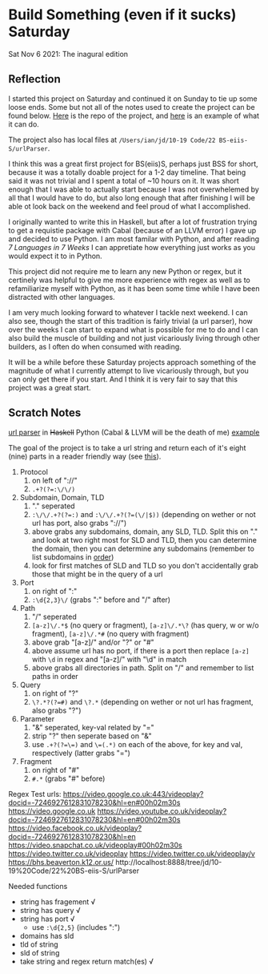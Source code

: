 # Build Something (even if it sucks) Saturday
Sat Nov 6 2021: The inagural edition
 
 ## Reflection
 I started this project on Saturday and continued it on Sunday to tie up some loose ends. Some but not all of the notes used to create the project can be found below. [Here](https://github.com/ian-double-u/BS-eiis-S/tree/main/urlParser) is the repo of the project, and [here](https://github.com/ian-double-u/BS-eiis-S/blob/main/urlParser/example.md) is an example of what it can do.
 
 The project also has local files at ```/Users/ian/jd/10-19 Code/22 BS-eiis-S/urlParser```.
 
 I think this was a great first project for BS(eiis)S, perhaps just BSS for short, because it was a totally doable project for a 1-2 day timeline. That being said it was not trivial and I spent a total of ~10 hours on it. It was short enough that I was able to actually start because I was not overwhelemed by all that I would have to do, but also long enough that after finishing I will be able ot look back on the weekend and feel proud of what I accomplished. 
 
 I originally wanted to write this in Haskell, but after a lot of frustration trying to get a requistie package with Cabal (because of an LLVM error) I gave up and decided to use Python. I am most familar with Python, and after reading *7 Languages in 7 Weeks* I can appretiate how everything just works as you would expect it to in Python. 
 
 This project did not require me to learn any new Python or regex, but it certinely was helpful to give me more experience with regex as well as to refamiliarize myself with Python, as it has been some time while I have been distracted with other languages.
 
 I am very much looking forward to whatever I tackle next weekend. I can also see, though the start of this tradition is fairly trivial (a url parser), how over the weeks I can start to expand what is possible for me to do and I can also build the muscle of building and not just vicariously living through other builders, as I often do when consumed with reading. 
 
 It will be a while before these Saturday projects approach something of the magnitude of what I currently attempt to live vicariously through, but you can only get there if you start. And I think it is very fair to say that this project was a great start.
 
 
 ## Scratch Notes
 
 [url parser](https://github.com/ian-double-u/BS-eiis-S/tree/main/urlParser) in ~~Haskell~~ Python (Cabal & LLVM will be the death of me)
 [example](https://github.com/ian-double-u/BS-eiis-S/blob/main/urlParser/example.md)
 
 The goal of the project is to take a url string and return each of it's eight (nine) parts in a reader friendly way (see [this](https://www.mattcutts.com/blog/seo-glossary-url-definitions/)).
 
 1. Protocol
	 1. on left of "://"
	 2. ```.+?(?=:\/\/)```
 2. Subdomain, Domain, TLD
	 1. "." seperated
	 2. ```:\/\/.+?(?=:)``` and ```:\/\/.+?(?=(\/|$))``` (depending on wether or not url has port, also grabs "://")
	 3. above grabs any subdomains, domain, any SLD, TLD. Split this on "." and look at two right most for SLD and TLD, then you can determine the domain, then you can determine any subdomains (remember to list subdomains in [order](https://en.wikipedia.org/wiki/Domain_Name_System#Domain_name_syntax,_internationalization))
	 4. look for first matches of SLD and TLD so you don't accidentally grab those that might be in the query of a url
 5. Port
	 1. on right of ":"
	 2. ```:\d{2,3}\/``` (grabs ":" before and "/" after)
 6. Path
	 1. "/" seperated
	 2. ```[a-z]\/.*$``` (no query or fragment), ```[a-z]\/.*\?``` (has query, w or w/o fragment), ```[a-z]\/.*#``` (no query with fragment)
	 3. above grab "[a-z]/" and/or "?" or "#"
	 4. above assume url has no port, if there is a port then replace ```[a-z]``` with ```\d``` in regex and "[a-z]/" with "\d" in match
	 5. above grabs all directories in path. Split on "/" and remember to list paths in order
 7. Query
	 1. on right of "?"
	 2. ```\?.*?(?=#)``` and ```\?.*``` (depending on wether or not url has fragment, also grabs "?")
 8. Parameter
	 1. "&" seperated, key-val related by "="
	 2. strip "?" then seperate based on "&"
	 3. use ```.+?(?=\=)``` and ```\=(.*)``` on each of the above, for key and val, respectively (latter grabs "=")
 9. Fragment
	 1. on right of "#"
	 2. ```#.*``` (grabs "#" before)
 
 
 Regex Test urls:
 https://video.google.co.uk:443/videoplay?docid=-7246927612831078230&hl=en#00h02m30s
 https://video.google.co.uk
https://video.youtube.co.uk/videoplay?docid=-7246927612831078230&hl=en#00h02m30s
https://video.facebook.co.uk/videoplay?docid=-7246927612831078230&hl=en
https://video.snapchat.co.uk/videoplay#00h02m30s
https://video.twitter.co.uk/videoplay
https://video.twitter.co.uk/videoplay/v
https://bhs.beaverton.k12.or.us/
http://localhost:8888/tree/jd/10-19%20Code/22%20BS-eiis-S/urlParser
 
 
Needed functions
- string has fragement √
- string has query √
- string has port √
	- use ```:\d{2,5}``` (includes ":")
- domains has sld
- tld of string
- sld of string
- take string and regex return match(es) √



 